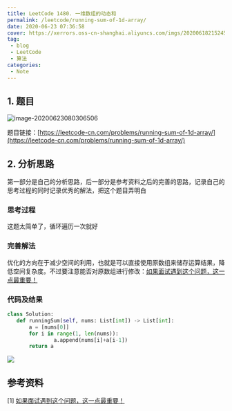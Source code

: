 ```yaml
---
title: LeetCode 1480. 一维数组的动态和
permalink: /leetcode/running-sum-of-1d-array/
date: 2020-06-23 07:36:58
cover: https://xerrors.oss-cn-shanghai.aliyuncs.com/imgs/20200618215245.png
tag: 
 - blog
 - LeetCode
 - 算法
categories:
 - Note
---
```


## 1. 题目

![image-20200623080306506](https://xerrors.oss-cn-shanghai.aliyuncs.com/imgs/20200623080306.png)



题目链接：[https://leetcode-cn.com/problems/running-sum-of-1d-array/](https://leetcode-cn.com/problems/running-sum-of-1d-array/)

<!-- more -->

## 2. 分析思路

第一部分是自己的分析思路，后一部分是参考资料之后的完善的思路，记录自己的思考过程的同时记录优秀的解法，把这个题目弄明白

### 思考过程

这题太简单了，循环遍历一次就好

### 完善解法

优化的方向在于减少空间的利用，也就是可以直接使用原数组来储存运算结果，降低空间复杂度。不过要注意能否对原数组进行修改：[如果面试遇到这个问题，这一点最重要！](https://leetcode-cn.com/problems/running-sum-of-1d-array/solution/ru-guo-mian-shi-yu-dao-zhe-ge-wen-ti-zhe-yi-dian-z/)

### 代码及结果

 ```python
class Solution:
    def runningSum(self, nums: List[int]) -> List[int]:
        a = [nums[0]]
        for i in range(1, len(nums)):
                a.append(nums[i]+a[i-1])
        return a
 ```

![](https://xerrors.oss-cn-shanghai.aliyuncs.com/imgs/20200623075913.png)


## 参考资料

[1] [如果面试遇到这个问题，这一点最重要！](https://leetcode-cn.com/problems/running-sum-of-1d-array/solution/ru-guo-mian-shi-yu-dao-zhe-ge-wen-ti-zhe-yi-dian-z/)